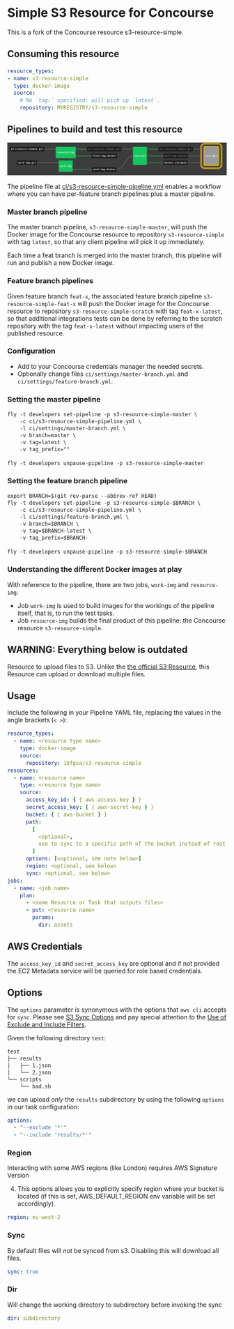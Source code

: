 # Simple S3 Resource for Concourse

This is a fork of the Concourse resource s3-resource-simple.

## Consuming this resource

```YAML
resource_types:
- name: s3-resource-simple
  type: docker-image
  source:
    # No `tag:` specified: will pick up `latest`.
    repository: MYREGISTRY/s3-resource-simple
```

## Pipelines to build and test this resource

![](simple-pipeline.png)

The pipeline file at [ci/s3-resource-simple-pipeline.yml](ci/s3-resource-simple-pipeline.yml) enables a workflow where you can have per-feature branch pipelines plus a master pipeline.

### Master branch pipeline

The master branch pipeline, `s3-resource-simple-master`, will push the Docker image for the Concourse resource to repository `s3-resource-simple` with tag `latest`, so that any client pipeline will pick it up immediately.

Each time a feat branch is merged into the master branch, this pipeline will run and publish a new Docker image.

### Feature branch pipelines

Given feature branch `feat-x`, the associated feature branch pipeline `s3-resource-simple-feat-x` will push the Docker image for the Concourse resource to repository `s3-resource-simple-scratch` with tag `feat-x-latest`, so that additional integrations tests can be done by referring to the scratch repository with the tag `feat-x-latest` without impacting users of the published resource.

### Configuration

* Add to your Concourse credentials manager the needed secrets.
* Optionally change files `ci/settings/master-branch.yml` and `ci/settings/feature-branch.yml`.

### Setting the master pipeline

```shell
fly -t developers set-pipeline -p s3-resource-simple-master \
    -c ci/s3-resource-simple-pipeline.yml \
    -l ci/settings/master-branch.yml \
    -v branch=master \
    -v tag=latest \
    -v tag_prefix=""

fly -t developers unpause-pipeline -p s3-resource-simple-master
```

### Setting the feature branch pipeline

```shell
export BRANCH=$(git rev-parse --abbrev-ref HEAD)
fly -t developers set-pipeline -p s3-resource-simple-$BRANCH \
    -c ci/s3-resource-simple-pipeline.yml \
    -l ci/settings/feature-branch.yml \
    -v branch=$BRANCH \
    -v tag=$BRANCH-latest \
    -v tag_prefix=$BRANCH-

fly -t developers unpause-pipeline -p s3-resource-simple-$BRANCH
```

### Understanding the different Docker images at play

With reference to the pipeline, there are two jobs, `work-img` and `resource-img`.

* Job `work-img` is used to build images for the workings of the pipeline itself, that is, to run the test tasks.
* Job `resource-img` builds the final product of this pipeline: the Concourse resource `s3-resource-simple`.

## WARNING: Everything below is outdated

Resource to upload files to S3. Unlike the [the official S3 Resource](https://github.com/concourse/s3-resource), this Resource can upload or download multiple files.

## Usage

Include the following in your Pipeline YAML file, replacing the values in the angle brackets (`< >`):

```yaml
resource_types:
  - name: <resource type name>
    type: docker-image
    source:
      repository: 18fgsa/s3-resource-simple
resources:
  - name: <resource name>
    type: <resource type name>
    source:
      access_key_id: { { aws-access-key } }
      secret_access_key: { { aws-secret-key } }
      bucket: { { aws-bucket } }
      path:
        [
          <optional>,
          use to sync to a specific path of the bucket instead of root of bucket,
        ]
      options: [<optional, see note below>]
      region: <optional, see below>
      sync: <optional, see below>
jobs:
  - name: <job name>
    plan:
      - <some Resource or Task that outputs files>
      - put: <resource name>
        params:
          dir: assets
```

## AWS Credentials

The `access_key_id` and `secret_access_key` are optional and if not provided the EC2 Metadata service will be queried for role based credentials.

## Options

The `options` parameter is synonymous with the options that `aws cli` accepts for `sync`. Please see [S3 Sync Options](http://docs.aws.amazon.com/cli/latest/reference/s3/sync.html#options) and pay special attention to the [Use of Exclude and Include Filters](http://docs.aws.amazon.com/cli/latest/reference/s3/index.html#use-of-exclude-and-include-filters).

Given the following directory `test`:

```
test
├── results
│   ├── 1.json
│   └── 2.json
└── scripts
    └── bad.sh
```

we can upload _only_ the `results` subdirectory by using the following `options` in our task configuration:

```yaml
options:
  - "--exclude '*'"
  - "--include 'results/*'"
```

### Region

Interacting with some AWS regions (like London) requires AWS Signature Version

4. This options allows you to explicitly specify region where your bucket is
   located (if this is set, AWS_DEFAULT_REGION env variable will be set accordingly).

```yaml
region: eu-west-2
```

### Sync

By default files will _not_ be synced from s3. Disabling this will download all files.

```yaml
sync: true
```

### Dir

Will change the working directory to subdirectory before invoking the sync

```yaml
dir: subdirectory
```
